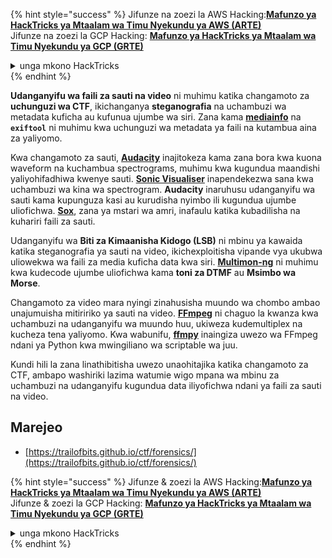 {% hint style="success" %}
Jifunze na zoezi la AWS Hacking:<img src="/.gitbook/assets/arte.png" alt="" data-size="line">[**Mafunzo ya HackTricks ya Mtaalam wa Timu Nyekundu ya AWS (ARTE)**](https://training.hacktricks.xyz/courses/arte)<img src="/.gitbook/assets/arte.png" alt="" data-size="line">\
Jifunze na zoezi la GCP Hacking: <img src="/.gitbook/assets/grte.png" alt="" data-size="line">[**Mafunzo ya HackTricks ya Mtaalam wa Timu Nyekundu ya GCP (GRTE)**<img src="/.gitbook/assets/grte.png" alt="" data-size="line">](https://training.hacktricks.xyz/courses/grte)

<details>

<summary>unga mkono HackTricks</summary>

* Angalia [**mpango wa michango**](https://github.com/sponsors/carlospolop)!
* **Jiunge na** 💬 [**Kikundi cha Discord**](https://discord.gg/hRep4RUj7f) au [**kikundi cha telegram**](https://t.me/peass) au **tufuate** kwenye **Twitter** 🐦 [**@hacktricks\_live**](https://twitter.com/hacktricks\_live)**.**
* **Shiriki mbinu za udukuzi kwa kuwasilisha PRs kwa** [**HackTricks**](https://github.com/carlospolop/hacktricks) na [**HackTricks Cloud**](https://github.com/carlospolop/hacktricks-cloud) repos za github.

</details>
{% endhint %}

**Udanganyifu wa faili za sauti na video** ni muhimu katika changamoto za **uchunguzi wa CTF**, ikichanganya **steganografia** na uchambuzi wa metadata kuficha au kufunua ujumbe wa siri. Zana kama **[mediainfo](https://mediaarea.net/en/MediaInfo)** na **`exiftool`** ni muhimu kwa uchunguzi wa metadata ya faili na kutambua aina za yaliyomo.

Kwa changamoto za sauti, **[Audacity](http://www.audacityteam.org/)** inajitokeza kama zana bora kwa kuona waveform na kuchambua spectrograms, muhimu kwa kugundua maandishi yaliyohifadhiwa kwenye sauti. **[Sonic Visualiser](http://www.sonicvisualiser.org/)** inapendekezwa sana kwa uchambuzi wa kina wa spectrogram. **Audacity** inaruhusu udanganyifu wa sauti kama kupunguza kasi au kurudisha nyimbo ili kugundua ujumbe uliofichwa. **[Sox](http://sox.sourceforge.net/)**, zana ya mstari wa amri, inafaulu katika kubadilisha na kuhariri faili za sauti.

Udanganyifu wa **Biti za Kimaanisha Kidogo (LSB)** ni mbinu ya kawaida katika steganografia ya sauti na video, ikichexploitisha vipande vya ukubwa uliowekwa wa faili za media kuficha data kwa siri. **[Multimon-ng](http://tools.kali.org/wireless-attacks/multimon-ng)** ni muhimu kwa kudecode ujumbe uliofichwa kama **toni za DTMF** au **Msimbo wa Morse**.

Changamoto za video mara nyingi zinahusisha muundo wa chombo ambao unajumuisha mitiririko ya sauti na video. **[FFmpeg](http://ffmpeg.org/)** ni chaguo la kwanza kwa uchambuzi na udanganyifu wa muundo huu, ukiweza kudemultiplex na kucheza tena yaliyomo. Kwa wabunifu, **[ffmpy](http://ffmpy.readthedocs.io/en/latest/examples.html)** inaingiza uwezo wa FFmpeg ndani ya Python kwa mwingiliano wa scriptable wa juu.

Kundi hili la zana linathibitisha uwezo unaohitajika katika changamoto za CTF, ambapo washiriki lazima watumie wigo mpana wa mbinu za uchambuzi na udanganyifu kugundua data iliyofichwa ndani ya faili za sauti na video.

## Marejeo
* [https://trailofbits.github.io/ctf/forensics/](https://trailofbits.github.io/ctf/forensics/)
  
{% hint style="success" %}
Jifunze & zoezi la AWS Hacking:<img src="/.gitbook/assets/arte.png" alt="" data-size="line">[**Mafunzo ya HackTricks ya Mtaalam wa Timu Nyekundu ya AWS (ARTE)**](https://training.hacktricks.xyz/courses/arte)<img src="/.gitbook/assets/arte.png" alt="" data-size="line">\
Jifunze & zoezi la GCP Hacking: <img src="/.gitbook/assets/grte.png" alt="" data-size="line">[**Mafunzo ya HackTricks ya Mtaalam wa Timu Nyekundu ya GCP (GRTE)**<img src="/.gitbook/assets/grte.png" alt="" data-size="line">](https://training.hacktricks.xyz/courses/grte)

<details>

<summary>unga mkono HackTricks</summary>

* Angalia [**mpango wa michango**](https://github.com/sponsors/carlospolop)!
* **Jiunge na** 💬 [**Kikundi cha Discord**](https://discord.gg/hRep4RUj7f) au [**kikundi cha telegram**](https://t.me/peass) au **tufuate** kwenye **Twitter** 🐦 [**@hacktricks\_live**](https://twitter.com/hacktricks\_live)**.**
* **Shiriki mbinu za udukuzi kwa kuwasilisha PRs kwa** [**HackTricks**](https://github.com/carlospolop/hacktricks) na [**HackTricks Cloud**](https://github.com/carlospolop/hacktricks-cloud) repos za github.

</details>
{% endhint %}
